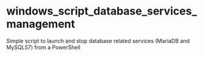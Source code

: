 # windows_script_database_services_management
Simple script to launch and stop database related services (MariaDB and MySQL57) from a PowerShell
